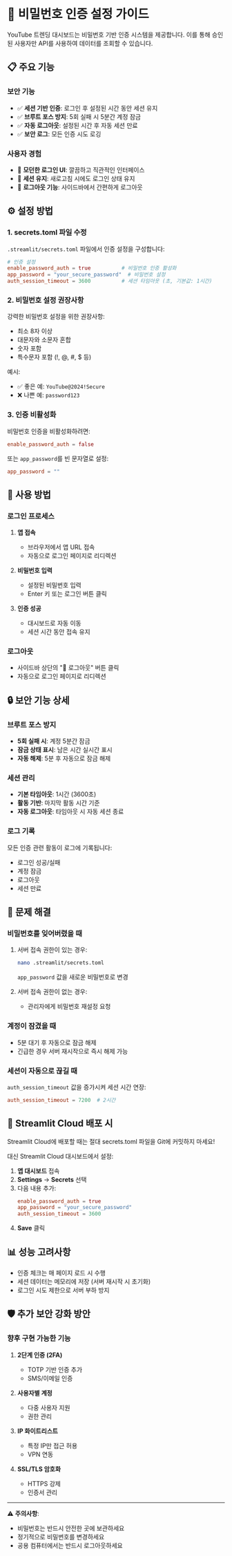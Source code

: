 # 🔐 비밀번호 인증 설정 가이드

YouTube 트렌딩 대시보드는 비밀번호 기반 인증 시스템을 제공합니다. 이를 통해 승인된 사용자만 API를 사용하여 데이터를 조회할 수 있습니다.

## 📋 주요 기능

### 보안 기능
- ✅ **세션 기반 인증**: 로그인 후 설정된 시간 동안 세션 유지
- ✅ **브루트 포스 방지**: 5회 실패 시 5분간 계정 잠금
- ✅ **자동 로그아웃**: 설정된 시간 후 자동 세션 만료
- ✅ **보안 로그**: 모든 인증 시도 로깅

### 사용자 경험
- 🎨 **모던한 로그인 UI**: 깔끔하고 직관적인 인터페이스
- 🔄 **세션 유지**: 새로고침 시에도 로그인 상태 유지
- 🚪 **로그아웃 기능**: 사이드바에서 간편하게 로그아웃

## ⚙️ 설정 방법

### 1. secrets.toml 파일 수정

`.streamlit/secrets.toml` 파일에서 인증 설정을 구성합니다:

```toml
# 인증 설정
enable_password_auth = true          # 비밀번호 인증 활성화
app_password = "your_secure_password"  # 비밀번호 설정
auth_session_timeout = 3600          # 세션 타임아웃 (초, 기본값: 1시간)
```

### 2. 비밀번호 설정 권장사항

강력한 비밀번호 설정을 위한 권장사항:
- 최소 8자 이상
- 대문자와 소문자 혼합
- 숫자 포함
- 특수문자 포함 (!, @, #, $ 등)

예시:
- ✅ 좋은 예: `YouTube@2024!Secure`
- ❌ 나쁜 예: `password123`

### 3. 인증 비활성화

비밀번호 인증을 비활성화하려면:

```toml
enable_password_auth = false
```

또는 `app_password`를 빈 문자열로 설정:

```toml
app_password = ""
```

## 🔄 사용 방법

### 로그인 프로세스

1. **앱 접속**
   - 브라우저에서 앱 URL 접속
   - 자동으로 로그인 페이지로 리디렉션

2. **비밀번호 입력**
   - 설정된 비밀번호 입력
   - Enter 키 또는 로그인 버튼 클릭

3. **인증 성공**
   - 대시보드로 자동 이동
   - 세션 시간 동안 접속 유지

### 로그아웃

- 사이드바 상단의 "🚪 로그아웃" 버튼 클릭
- 자동으로 로그인 페이지로 리디렉션

## 🔒 보안 기능 상세

### 브루트 포스 방지

- **5회 실패 시**: 계정 5분간 잠금
- **잠금 상태 표시**: 남은 시간 실시간 표시
- **자동 해제**: 5분 후 자동으로 잠금 해제

### 세션 관리

- **기본 타임아웃**: 1시간 (3600초)
- **활동 기반**: 마지막 활동 시간 기준
- **자동 로그아웃**: 타임아웃 시 자동 세션 종료

### 로그 기록

모든 인증 관련 활동이 로그에 기록됩니다:
- 로그인 성공/실패
- 계정 잠금
- 로그아웃
- 세션 만료

## 🚨 문제 해결

### 비밀번호를 잊어버렸을 때

1. 서버 접속 권한이 있는 경우:
   ```bash
   nano .streamlit/secrets.toml
   ```
   `app_password` 값을 새로운 비밀번호로 변경

2. 서버 접속 권한이 없는 경우:
   - 관리자에게 비밀번호 재설정 요청

### 계정이 잠겼을 때

- 5분 대기 후 자동으로 잠금 해제
- 긴급한 경우 서버 재시작으로 즉시 해제 가능

### 세션이 자동으로 끊길 때

`auth_session_timeout` 값을 증가시켜 세션 시간 연장:

```toml
auth_session_timeout = 7200  # 2시간
```

## 🔐 Streamlit Cloud 배포 시

Streamlit Cloud에 배포할 때는 절대 secrets.toml 파일을 Git에 커밋하지 마세요!

대신 Streamlit Cloud 대시보드에서 설정:

1. **앱 대시보드** 접속
2. **Settings** → **Secrets** 선택
3. 다음 내용 추가:
   ```toml
   enable_password_auth = true
   app_password = "your_secure_password"
   auth_session_timeout = 3600
   ```
4. **Save** 클릭

## 📊 성능 고려사항

- 인증 체크는 매 페이지 로드 시 수행
- 세션 데이터는 메모리에 저장 (서버 재시작 시 초기화)
- 로그인 시도 제한으로 서버 부하 방지

## 🛡️ 추가 보안 강화 방안

### 향후 구현 가능한 기능

1. **2단계 인증 (2FA)**
   - TOTP 기반 인증 추가
   - SMS/이메일 인증

2. **사용자별 계정**
   - 다중 사용자 지원
   - 권한 관리

3. **IP 화이트리스트**
   - 특정 IP만 접근 허용
   - VPN 연동

4. **SSL/TLS 암호화**
   - HTTPS 강제
   - 인증서 관리

---

⚠️ **주의사항**:
- 비밀번호는 반드시 안전한 곳에 보관하세요
- 정기적으로 비밀번호를 변경하세요
- 공용 컴퓨터에서는 반드시 로그아웃하세요